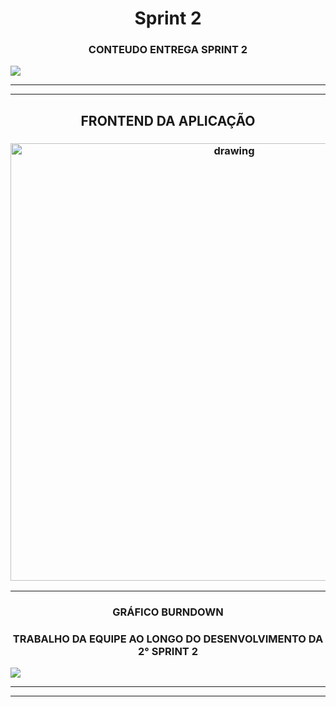 <h1 align = "center">  Sprint 2 </h1>

 <h3 align="center"> CONTEUDO ENTREGA SPRINT 2  </h3>

   ![](https://user-images.githubusercontent.com/73767256/115162456-f8c3ca80-a079-11eb-9fee-d498513d8f33.jpeg)

   <p align "center">

   <hr>

   <p align ="center">

   <p align "center">

   <hr>

   <p align ="center">


   <h5 align = "center">


   <h2 align = "center"> FRONTEND DA APLICAÇÃO </h2>

   <h3 align = "center">  <img src="https://user-images.githubusercontent.com/73767256/115168006-eb193f80-a08f-11eb-8010-b656f67d81f0.mp4"   alt="drawing" width =700 </h3>




   <p align ="center">

   <p align "center">

   <hr>

   <p align ="center">



   














   <h3 align = "center"> GRÁFICO BURNDOWN </h3>
   <h3 align = "center"> TRABALHO DA EQUIPE AO LONGO DO DESENVOLVIMENTO DA 2° SPRINT 2 </h3>
  </h5>
    
  ![](https://user-images.githubusercontent.com/73767256/115142645-4f4cec80-a019-11eb-9752-e58285614ea1.png)
  <p align "center">

   <hr>

   <p align ="center">

   <p align "center">

   <hr>

   <p align ="center">



   